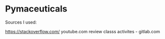 # Pymaceuticals

Sources I used:

https://stackoverflow.com/
youtube.com
review classs activites - gitlab.com
